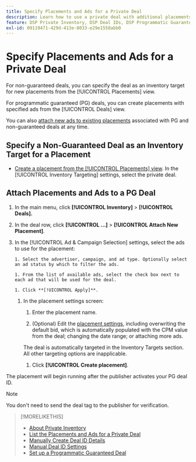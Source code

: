 ```yaml
---
title: Specify Placements and Ads for a Private Deal
description: Learn how to use a private deal with additional placements and ads.
feature: DSP Private Inventory, DSP Deal IDs, DSP Programmatic Guaranteed Deals
exl-id: 09119471-429d-413e-8033-e29e1558abb0
---
```

# Specify Placements and Ads for a Private Deal

For non-guaranteed deals, you can specify the deal as an inventory target for new placements from the [!UICONTROL Placements] view.

For programmatic guaranteed (PG) deals, you can create placements with specified ads from the [!UICONTROL Deals] view.

You can also [attach new ads to existing placements](/help/dsp/campaign-management/ads/ad-attach-to-placement.md) associated with PG and non-guaranteed deals at any time.

## Specify a Non-Guaranteed Deal as an Inventory Target for a Placement

* [Create a placement from the [!UICONTROL Placements] view](/help/dsp/campaign-management/placements/placement-create.md). In the [!UICONTROL Inventory Targeting] settings, select the private deal.

## Attach Placements and Ads to a PG Deal

1. In the main menu, click **[!UICONTROL Inventory]** > **[!UICONTROL Deals].**

1. In the deal row, click  **[!UICONTROL ...]** > **[!UICONTROL Attach New Placement]**.

1. In the [!UICONTROL Ad & Campaign Selection] settings, select the ads to use for the placement:

       1. Select the advertiser, campaign, and ad type. Optionally select an ad status by which to filter the ads.
        
       1. From the list of available ads, select the check box next to each ad that will be used for the deal.

       1. Click **[!UICONTROL Apply]**.

    1. In the placement settings screen:
    
       1. Enter the placement name.
        
       1. (Optional) Edit the [placement settings](/help/dsp/campaign-management/placements/placement-settings.md), including overwriting the default bid, which is automatically populated with the CPM value from the deal; changing the date range; or attaching more ads.
       
         The deal is automatically targeted in the Inventory Targets section. All other targeting options are inapplicable.

       1. Click **[!UICONTROL Create placement]**.

The placement will begin running after the publisher activates your PG deal ID.

>[!NOTE]
>
> You don't need to send the deal tag to the publisher for verification.

>[!MORELIKETHIS]
>
>* [About Private Inventory](private-inventory-about.md)
>* [List the Placements and Ads for a Private Deal](/help/dsp/inventory/private-deal-view-placements.md)
>* [Manually Create Deal ID Details](deal-id-create.md)
>* [Manual Deal ID Settings](deal-id-settings.md)
>* [Set up a Programmatic Guaranteed Deal](programmatic-guaranteed-set-up.md)
